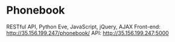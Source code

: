 # Phonebook
RESTful API, Python Eve, JavaScript, jQuery, AJAX
Front-end: http://35.156.199.247/phonebook/
API: http://35.156.199.247:5000
